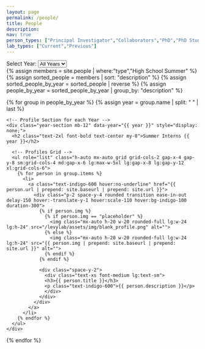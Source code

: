 ```yaml
---
layout: page
permalink: /people/
title: People
description:
nav: true
person_types: ["Principal Investigator","Collaborators","PhD","PhD Students","Medical Students","Master's","Undergraduates","High School Summer"]
lab_types: ["Current","Previous"]
---
```


<!-- Tailwind CSS -->
<script src="https://cdn.tailwindcss.com/3.0.0"></script>

<!-- Year Selection Dropdown -->
<div class="text-center my-6">
  <label for="year-select" class="text-lg font-semibold">Select Year: </label>
  <select id="year-select" class="p-2 border border-gray-300 rounded">
    <option value="">All Years</option>
    {% for year in (2020..2024) reversed %}
      <option value="{{ year }}">{{ year }}</option>
    {% endfor %}
  </select>
</div>

<!-- Profiles Container -->
<div class="profiles-container bg-white">
  {% assign members = site.people | where:"type","High School Summer" %}
  {% assign sorted_people = members | sort: "description" %}
  {% assign sorted_people_by_year = sorted_people | reverse %}
  {% assign people_by_year = sorted_people_by_year | group_by: "description" %}

  {% for group in people_by_year %}
    {% assign year = group.name | split: " " | last %}

    <!-- Profile Section for each Year -->
    <div class="year-section mb-12" data-year="{{ year }}" style="display: none;">
      <h2 class="text-2xl font-bold text-center my-8">Summer Interns {{ year }}</h2>
      
      <!-- Profiles Grid -->
      <ul role="list" class="h-auto mx-auto grid grid-cols-2 gap-x-4 gap-y-8 sm:grid-cols-4 md:gap-x-6 lg:max-w-5xl lg:gap-x-8 lg:gap-y-12 xl:grid-cols-6">
        {% for person in group.items %}
          <li>
            <a class="text-indigo-600 hover:no-underline" href="{{ person.url | prepend: site.baseurl | prepend: site.url }}">
              <div class="p-2 space-y-4 rounded transition ease-in-out delay-150 hover:-translate-y-1 hover:scale-110 hover:bg-indigo-100 duration-300">   
                {% if person.img %}
                  {% if person.img == "placeholder" %}
                    <img class="mx-auto h-20 w-20 rounded-full lg:w-24 lg:h-24" src="/levylab/assets/img/blank_profile.png" alt="">
                  {% else %}
                    <img class="mx-auto h-20 w-20 rounded-full lg:w-24 lg:h-24" src="{{ person.img | prepend: site.baseurl | prepend: site.url }}" alt="">
                  {% endif %}
                {% endif %}

                <div class="space-y-2">
                  <div class="text-xs font-medium lg:text-sm">
                  <h3>{{ person.title }}</h3>
                  <p class="text-indigo-600">{{ person.description }}</p>
                  </div>
                </div>
              </div>
            </a>
          </li>
        {% endfor %}
      </ul>
    </div>
  {% endfor %}
</div>

<!-- JavaScript for Year Filtering -->
<script>
  document.addEventListener('DOMContentLoaded', function () {
    const yearSelect = document.getElementById('year-select');
    const yearSections = document.querySelectorAll('.year-section');

    function filterByYear(year) {
      yearSections.forEach(section => {
        if (year === "" || section.getAttribute('data-year') === year) {
          section.style.display = 'block';
        } else {
          section.style.display = 'none';
        }
      });
    }

    // Initial display of all years
    filterByYear("");

    // Update display based on dropdown selection
    yearSelect.addEventListener('change', function () {
      filterByYear(this.value);
    });
  });
</script>
